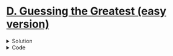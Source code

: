# [D. Guessing the Greatest (easy version)](https://codeforces.com/problemset/problem/1486/C1)

<details>
<summary>Solution</summary>

This problem can be done using similar concept as binary search.
Let's say we know that the greatest number lies in the range $[l...r]$. <br>
Now, we divide the range into two equal parts $[l...m]$ and $[(m+1)...r]$. <br>
After that, we query on the range $[l...r]$. So, we will know if the second-greatest number lies in the first half or second half of the range $[l...r]$. If the number lies in the first half, i.e., $[l...m]$, we will query on the range $[l...m]$. If the index of the second-greatest number does not change after the query, it means that the greatest number is also in that same range.<br>
So, we will repeat the process in the range $[l...m]$. Otherwise, we will repeat the process in the range $[(m+1)...r]$. Either way, we are guaranteed that the range will become half.<br>
We will repeat the process until the range size is reduced to $2$. After that one query is enough to find the greatest number's index.<br>
This guarantees that number of queries will be at most $2$log$n$.

Note: Don't forget to ensure $l \neq r$ for each $query(l,r)$.

</details>

<details>
<summary>Code</summary>

```cpp
/*
    So, which of the favours
    of your Lord would you deny?
*/

// author: Brownbear2710

#include <bits/stdc++.h>

using namespace std;

int query(int l, int r)
{
    cout << "? " << l << " " << r << endl;
    int indx;
    cin >> indx;
    return indx;
}

int main()
{
    int n;
    cin >> n;
    int l = 1, r = n;
    int second_greatest = query(l,r);
    while(l < r-1)
    {
        int m1 = (l+r)/2;
        int m2 = m1+1;
        if(m1-l != r-m2) m2 = m1;
        if(l <= second_greatest and second_greatest <= m1)
        {
            int nw_second = query(l,m1);
            if(nw_second == second_greatest)
                r = m1;
            else
            {
                second_greatest = query(m2,r);
                l = m2;
            }
        }
        else
        {
            int nw_second = query(m2,r);
            if(nw_second == second_greatest)
                l = m2;
            else
            {
                second_greatest = query(l,m1);
                r = m1;
            }
        }
    }
    int ans = (query(l,r) == l ? r : l);
    cout << "! " << ans << endl;
    return 0;
}
```

</details>
